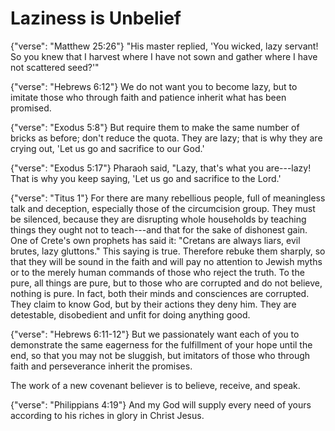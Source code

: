 Laziness is Unbelief
========================================================================

{"verse": "Matthew 25:26"}
"His master replied, 'You wicked, lazy servant! So you knew that I harvest where I have not sown and gather where I have not scattered seed?'"

{"verse": "Hebrews 6:12"}
We do not want you to become lazy, but to imitate those who through faith and patience inherit what has been promised.

{"verse": "Exodus 5:8"}
But require them to make the same number of bricks as before; don't reduce the quota. They are lazy; that is why they are crying out, 'Let us go and sacrifice to our God.'

{"verse": "Exodus 5:17"}
Pharaoh said, "Lazy, that's what you are---lazy! That is why you keep saying, 'Let us go and sacrifice to the Lord.'

{"verse": "Titus 1"}
For there are many rebellious people, full of meaningless talk and deception, especially those of the circumcision group. They must be silenced, because they are disrupting whole households by teaching things they ought not to teach---and that for the sake of dishonest gain. One of Crete's own prophets has said it: "Cretans are always liars, evil brutes, lazy gluttons." This saying is true. Therefore rebuke them sharply, so that they will be sound in the faith and will pay no attention to Jewish myths or to the merely human commands of those who reject the truth. To the pure, all things are pure, but to those who are corrupted and do not believe, nothing is pure. In fact, both their minds and consciences are corrupted. They claim to know God, but by their actions they deny him. They are detestable, disobedient and unfit for doing anything good.

{"verse": "Hebrews 6:11-12"}
But we passionately want each of you to demonstrate the same eagerness for the fulfillment of your hope until the end, so that you may not be sluggish, but imitators of those who through faith and perseverance inherit the promises.

The work of a new covenant believer is to believe, receive, and speak.

{"verse": "Philippians 4:19"}
And my God will supply every need of yours according to his riches in glory in Christ Jesus.

<!--
{"verse": "Proverbs 6:6-11"}
Go to the ant, you sluggard; consider its ways and be wise!  It has no commander, no overseer or ruler, yet it stores its provisions in summer and gathers its food at harvest.  How long will you lie there, you sluggard?  When will you get up from your sleep?  A little sleep, a little slumber, a little folding of the hands to rest- and poverty will come on you like a bandit and scarcity like an armed man.

{"verse": "Proverbs 10:4"}
Lazy hands make for poverty, but diligent hands bring wealth.

{"verse": "Proverbs 12:27"}
The lazy do not roast any game, but the diligent feed on the riches of the hunt.

{"verse": "Proverbs 26:13-16"}
The sluggard says, "There is a lion in the road!  A lion in the streets!" Like a door that turns on its hinges, so a sluggard turns on his bed.  The sluggard plunges his hand in the dish; he is too lazy to bring it back to his mouth.  The sluggard is wiser in his own estimation than seven people who respond with good sense.
-->
